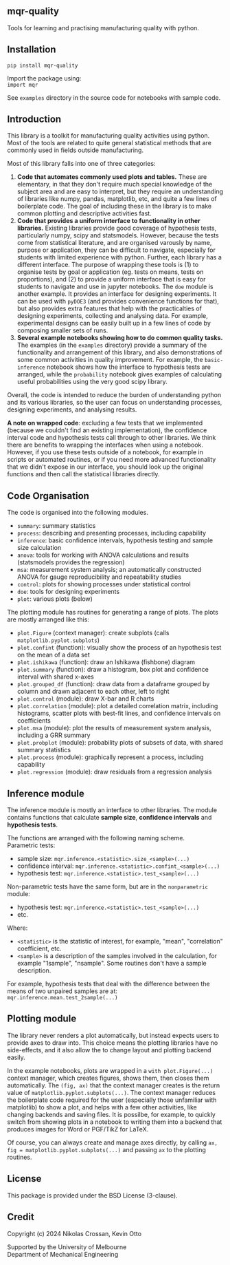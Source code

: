 mqr-quality
-----------
Tools for learning and practising manufacturing quality with python.

Installation
------------
`pip install mqr-quality`  

Import the package using:  
`import mqr`

See `examples` directory in the source code for notebooks with sample code.

Introduction
------------
This library is a toolkit for manufacturing quality activities using python.
Most of the tools are related to quite general statistical methods that are
commonly used in fields outside manufacturing.

Most of this library falls into one of three categories:
1. **Code that automates commonly used plots and tables.** These are elementary,
  in that they don't require much special knowledge of the subject area and are
  easy to interpret, but they require an understanding of libraries like numpy,
  pandas, matplotlib, etc, and quite a few lines of boilerplate code. The goal
  of including these in the library is to make common plotting and descriptive
  activities fast.
2. **Code that provides a uniform interface to functionality in other libraries.**
  Existing libraries provide good coverage of hypothesis tests, particularly
  numpy, scipy and statsmodels. However, because the tests come from statistical
  literature, and are organised varously by name, purpose or application, they
  can be difficult to navigate, especially for students with limited experience
  with python. Further, each library has a different interface. The purpose of
  wrapping these tools is (1) to organise tests by goal or application (eg.
  tests on means, tests on proportions), and (2) to provide a uniform interface
  that is easy for students to navigate and use in jupyter notebooks. The `doe`
  module is another example. It provides an interface for designing experiments.
  It can be used with `pyDOE3` (and provides convenience functions for that),
  but also provides extra features that help with the practicalties of designing
  experiments, collecting and analysing data. For example, experimental designs
  can be easily built up in a few lines of code by composing smaller sets of
  runs.
3. **Several example notebooks showing how to do common quality tasks.** The
  examples (in the `examples` directory) provide a summary of the functionality
  and arrangement of this library, and also demonstrations of some common
  activities in quality improvement. For example, the `basic-inference` notebook
  shows how the interface to hypothesis tests are arranged, while the `probability`
  notebook gives examples of calculating useful probabilities using the very
  good scipy library.

Overall, the code is intended to reduce the burden of understanding python and
its various libraries, so the user can focus on understanding processes,
designing experiments, and analysing results.

**A note on wrapped code**: excluding a few tests that we implemented (because
we couldn't find an existing implementation), the confidence interval code and
hypothesis tests call through to other libraries. We think there are benefits to
wrapping the interfaces when using a notebook. However, if you use these tests
outside of a notebook, for example in scripts or automated routines, or if you
need more advanced functionality that we didn't expose in our interface, you
should look up the original functions and then call the statistical libraries
directly.

Code Organisation
-----------------
The code is organised into the following modules.

- `summary`: summary statistics
- `process`: describing and presenting processes, including capability
- `inference`: basic confidence intervals, hypothesis testing and sample size
    calculation
- `anova`: tools for working with ANOVA calculations and results (statsmodels
    provides the regression)
- `msa`: measurement system analysis; an automatically constructed ANOVA for
    gauge reproducibility and repeatability studies
- `control`: plots for showing processes under statistical control
- `doe`: tools for designing experiments
- `plot`: various plots (below)

The plotting module has routines for generating a range of plots. The plots are
mostly arranged like this:

- `plot.Figure` (context manager): create subplots (calls `matplotlib.pyplot.subplots`)
- `plot.confint` (function): visually show the process of an hypothesis test on
  the mean of a data set
- `plot.ishikawa` (function): draw an Ishikawa (fishbone) diagram
- `plot.summary` (function): draw a histogram, box plot and confidence interval
  with shared x-axes
- `plot.grouped_df` (function): draw data from a dataframe grouped by column and
  drawn adjacent to each other, left to right
- `plot.control` (module): draw X-bar and R charts
- `plot.correlation` (module): plot a detailed correlation matrix, including
  histograms, scatter plots with best-fit lines, and confidence intervals on coefficients
- `plot.msa` (module): plot the results of measurement system analysis, including
  a GRR summary
- `plot.probplot` (module): probability plots of subsets of data, with shared
  summary statistics
- `plot.process` (module): graphically represent a process, including capability
- `plot.regression` (module): draw residuals from a regression analysis

Inference module
----------------
The inference module is mostly an interface to other libraries. The module contains
functions that calculate **sample size**, **confidence intervals** and
**hypothesis tests**.

The functions are arranged with the following naming scheme.  
Parametric tests:
* sample size: `mqr.inference.<statistic>.size_<sample>(...)`
* confidence interval: `mqr.inference.<statistic>.confint_<sample>(...)`
* hypothesis test: `mqr.inference.<statistic>.test_<sample>(...)`

Non-parametric tests have the same form, but are in the `nonparametric` module:
* hypothesis test: `mqr.inference.<statistic>.test_<sample>(...)`
* etc.

Where:
* `<statistic>` is the statistic of interest, for example, "mean", "correlation"
  coefficient, etc.
* `<sample>` is a description of the samples involved in the calculation, for
  example "1sample", "nsample". Some routines don't have a sample description.

For example, hypothesis tests that deal with the difference between the means of
two unpaired samples are at:  
`mqr.inference.mean.test_2sample(...)`

Plotting module
---------------
The library never renders a plot automatically, but instead expects users to
provide axes to draw into. This choice means the plotting libraries have no
side-effects, and it also allow the to change layout and plotting backend easily.

In the example notebooks, plots are wrapped in a `with plot.Figure(...)` context
manager, which creates figures, shows them, then closes them automatically. The
`(fig, ax)` that the context manager creates is the return value of
`matplotlib.pyplot.subplots(...)`. The context manager reduces the boilerplate
code required for the user (especially those unfamiliar with matplotlib) to
show a plot, and helps with a few other activities, like changing backends and
saving files. It is possilbe, for example, to quickly switch from showing plots
in a notebook to writing them into a backend that produces images for Word or
PGF/TikZ for LaTeX.

Of course, you can always create and manage axes directly, by calling
`ax, fig = matplotlib.pyplot.subplots(...)` and passing `ax` to the plotting
routines.

License
-------
This package is provided under the BSD License (3-clause).

Credit
------
Copyright (c) 2024 Nikolas Crossan, Kevin Otto

Supported by the University of Melbourne  
Department of Mechanical Engineering
